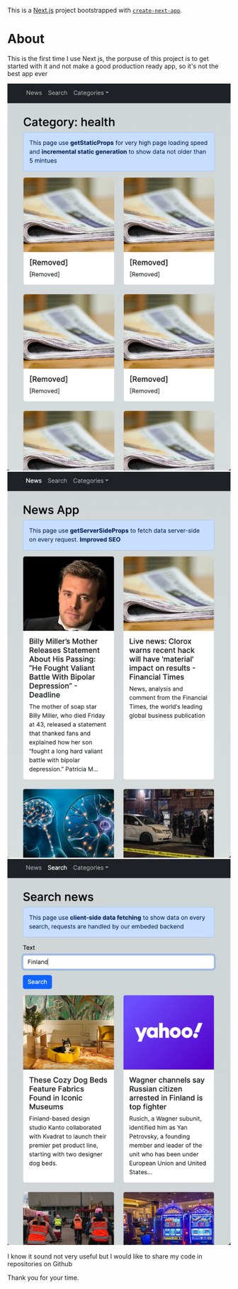 This is a [Next.js](https://nextjs.org/) project bootstrapped with [`create-next-app`](https://github.com/vercel/next.js/tree/canary/packages/create-next-app).

# About
This is the first time I use Next js, the porpuse of this project is to get started with it
and not make a good production ready app, so it's not the best app ever

![Screenshot 1](images/image1.png)
![Screenshot 2](images/image2.png)
![Screenshot 3](images/image3.png)

I know it sound not very useful but I would like to share my code in repositories on Github

Thank you for your time.